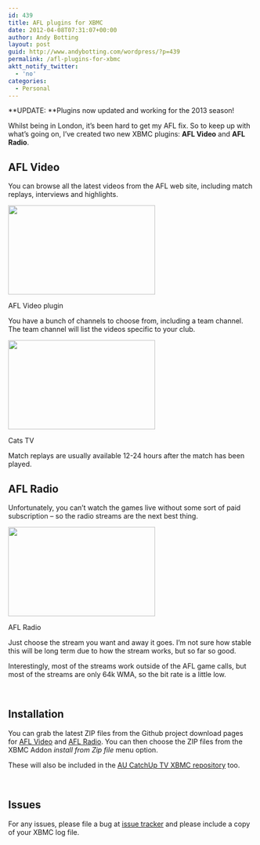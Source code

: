 ```yaml
---
id: 439
title: AFL plugins for XBMC
date: 2012-04-08T07:31:07+00:00
author: Andy Botting
layout: post
guid: http://www.andybotting.com/wordpress/?p=439
permalink: /afl-plugins-for-xbmc
aktt_notify_twitter:
  - 'no'
categories:
  - Personal
---
```

**UPDATE: **Plugins now updated and working for the 2013 season!

Whilst being in London, it&#8217;s been hard to get my AFL fix. So to keep up with what&#8217;s going on, I&#8217;ve created two new XBMC plugins: **AFL Video** and **AFL Radio**.

## AFL Video

You can browse all the latest videos from the AFL web site, including match replays, interviews and highlights.

<div id="attachment_442" style="width: 310px" class="wp-caption alignnone">
  <a href="http://www.andybotting.com/wordpress/wp-content/uploads/xbmc-afl-video-plugin.png"><img class="size-medium wp-image-442 " title="xbmc-afl-video-plugin" alt="" src="http://www.andybotting.com/wordpress/wp-content/uploads/xbmc-afl-video-plugin-300x182.png" width="300" height="182" srcset="http://www.andybotting.com/wp-content/uploads/xbmc-afl-video-plugin-300x182.png 300w, http://www.andybotting.com/wp-content/uploads/xbmc-afl-video-plugin.png 697w" sizes="(max-width: 300px) 100vw, 300px" /></a>
  
  <p class="wp-caption-text">
    AFL Video plugin
  </p>
</div>

You have a bunch of channels to choose from, including a team channel. The team channel will list the videos specific to your club.

<div id="attachment_441" style="width: 310px" class="wp-caption alignnone">
  <a href="http://www.andybotting.com/wordpress/wp-content/uploads/xbmc-afl-video-list.png"><img class="size-medium wp-image-441  " title="xbmc-afl-video-list" alt="" src="http://www.andybotting.com/wordpress/wp-content/uploads/xbmc-afl-video-list-300x182.png" width="300" height="182" srcset="http://www.andybotting.com/wp-content/uploads/xbmc-afl-video-list-300x182.png 300w, http://www.andybotting.com/wp-content/uploads/xbmc-afl-video-list.png 699w" sizes="(max-width: 300px) 100vw, 300px" /></a>
  
  <p class="wp-caption-text">
    Cats TV
  </p>
</div>

Match replays are usually available 12-24 hours after the match has been played.

## AFL Radio

Unfortunately, you can&#8217;t watch the games live without some sort of paid subscription &#8211; so the radio streams are the next best thing.

<div id="attachment_440" style="width: 310px" class="wp-caption alignnone">
  <a href="http://www.andybotting.com/wordpress/wp-content/uploads/xbmc-afl-radio-list.png"><img class="size-medium wp-image-440 " title="xbmc-afl-radio-list" alt="" src="http://www.andybotting.com/wordpress/wp-content/uploads/xbmc-afl-radio-list-300x182.png" width="300" height="182" srcset="http://www.andybotting.com/wp-content/uploads/xbmc-afl-radio-list-300x182.png 300w, http://www.andybotting.com/wp-content/uploads/xbmc-afl-radio-list.png 696w" sizes="(max-width: 300px) 100vw, 300px" /></a>
  
  <p class="wp-caption-text">
    AFL Radio
  </p>
</div>

Just choose the stream you want and away it goes. I&#8217;m not sure how stable this will be long term due to how the stream works, but so far so good.

Interestingly, most of the streams work outside of the AFL game calls, but most of the streams are only 64k WMA, so the bit rate is a little low.

&nbsp;

## Installation

You can grab the latest ZIP files from the Github project download pages for [AFL Video](http://code.google.com/p/xbmc-catchuptv-au/downloads/list?q=label:Plugin-AFL_Video) and [AFL Radio](http://code.google.com/p/xbmc-catchuptv-au/downloads/list?q=label:Plugin-AFL_Radio). You can then choose the ZIP files from the XBMC Addon _install from Zip file_ menu option.

These will also be included in the [AU CatchUp TV XBMC repository](https://code.google.com/p/xbmc-catchuptv-au/) too.

&nbsp;

## Issues

For any issues, please file a bug at [issue tracker](https://github.com/andybotting/xbmc-addon-afl-video/issues) and please include a copy of your XBMC log file.